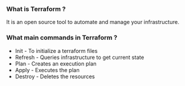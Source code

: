### What is Terraform ?

It is an open source tool to automate and manage your infrastructure.

### What main commands in Terraform ?

- Init - To initialize a terraform files
- Refresh - Queries infrastructure to get current state
- Plan - Creates an execution plan
- Apply - Executes the plan
- Destroy - Deletes the resources
